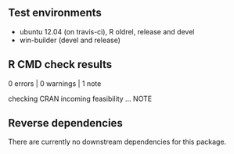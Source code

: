 ## Test environments
* ubuntu 12.04 (on travis-ci), R oldrel, release and devel 
* win-builder (devel and release)

## R CMD check results

0 errors | 0 warnings | 1 note

checking CRAN incoming feasibility ... NOTE

## Reverse dependencies

There are currently no downstream dependencies for this package.
